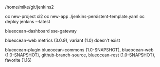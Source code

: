/home/mike/git/jenkins2

oc new-project ci2
oc new-app ./jenkins-persistent-template.yaml
oc deploy jenkins --latest


blueocean-dashboard
sse-gateway

blueocean-web
metrics (3.0.9), variant (1.0) doesn't exist

blueocean-plugin
blueocean-commons (1.0-SNAPSHOT), blueocean-web (1.0-SNAPSHOT), github-branch-source, blueocean-rest (1.0-SNAPSHOT), favorite (1.16)
